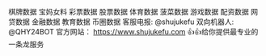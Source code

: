 棋牌数据  宝妈女料  彩票数据
股票数据  体育数据  菠菜数据
游戏数据  配资数据  网贷数据
金融数据  教育数据  币圈数据
客服电报: @shujukefu
双向机器人: @QHY24BOT
官方网站： https://www.shujukefu.com
👍👍给你提供最专业的一条龙服务
